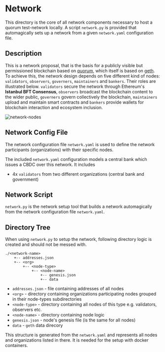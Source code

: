 # Network

This directory is the core of all network components necessary to host a quorum test-network locally. A script `network.py` is provided that automagically sets up a network from a given `network.yaml` configuration file.

## Description

This is a network proposal, that is the basis for a publicly visible but permissioned blockchain based on [quorum](https://github.com/jpmorganchase/quorum), which itself is based on [geth](https://github.com/ethereum/go-ethereum). To achieve this, the network design depends on five different kind of nodes: `validators`, `observers`, `governers`, `maintainers` and `bankers`. Their roles are illustrated below. `validators` secure the network through Ethereum's **Istanbul BFT Consensus**, `observers` broadcast the blockchain content to the wider public, `governers` govern collectively the blockchain, `maintainers` upload and maintain smart contracts and `bankers` provide wallets for blockchain interaction and ecosystem inclusion.

![network-nodes]("https://raw.githubusercontent.com/hohmannr/DLT4PI-CBDC/master/pics/network-architecture.png")

## Network Config File

The network configuration file `network.yaml` is used to define the network participants (organizations) with their specific nodes.

<!-- TODO: DESCRIBE NETWORK CONFIG FILE MORE -->

The included `network.yaml` configuration models a central bank which issues a CBDC over this network. It includes

- 4x `validators` from two different organizations (central bank and government)

<!-- TODO: ADD NODES HERE -->

## Network Script

`network.py` is the network setup tool that builds a network automagically from the network configuration file `network.yaml`.

<!-- TODO: ADD NETWORK SCRIPT TUTORIAL -->

## Directory Tree

When using `network.py` to setup the network, following directory logic is created and should not be messed with.

```
./<network-name>
    +-- addresses.json
    +-- <org>
        +-- <node-type>
            +-- <node-name>
                +-- genesis.json
                +-- data
```

- `addresses.json` - file containing addresses of all nodes
- `<org>` - directory containing organizations participating nodes grouped in their node-types subdirectories
- `<node-type>` - directory containing all nodes of this type e.g. validators, observers etc.
- `<node-name>` - directory containing node logic
- `genesis.json` - node's genesis file (is the same for all nodes)
- `data` - `geth` data direcory

This structure is generated from the `network.yaml` and represents all nodes and organizations listed in there. It is needed for the setup with docker containers.

